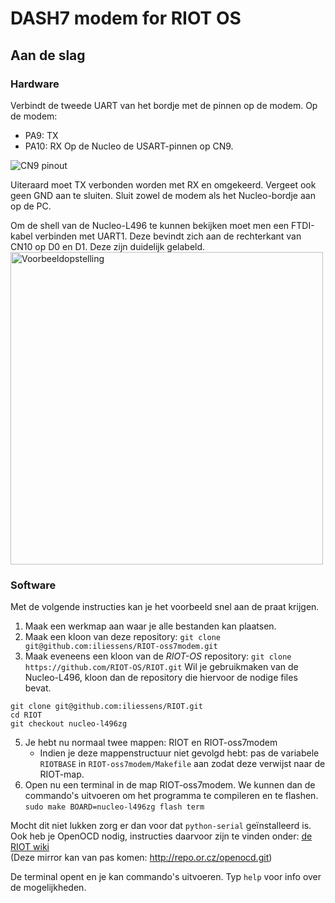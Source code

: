 
# DASH7 modem for RIOT OS  
## Aan de slag
### Hardware
Verbindt de tweede UART van het bordje met de pinnen op de modem.
Op de modem:
 * PA9: TX
 * PA10: RX
 Op de Nucleo de USART-pinnen op CN9.
 
![CN9 pinout](https://imgur.com/download/zKggbXp)

Uiteraard moet TX verbonden worden met RX en omgekeerd. Vergeet ook geen GND aan te sluiten.
Sluit zowel de modem als het Nucleo-bordje aan op de PC.

Om de shell van de Nucleo-L496 te kunnen bekijken moet men een FTDI-kabel verbinden met UART1. Deze bevindt zich aan de rechterkant van CN10 op D0 en D1. Deze zijn duidelijk gelabeld.  
<img src="https://imgur.com/download/pMHMJDo" alt="Voorbeeldopstelling" height="500px" />
### Software
Met de volgende instructies kan je het voorbeeld snel aan de praat krijgen.
1. Maak een werkmap aan waar je alle bestanden kan plaatsen.
2. Maak een kloon van deze repository: ``git clone git@github.com:iliessens/RIOT-oss7modem.git``
3. Maak eveneens een kloon van de *RIOT-OS* repository: ``git clone https://github.com/RIOT-OS/RIOT.git``
Wil je gebruikmaken van de Nucleo-L496, kloon dan de repository die hiervoor de nodige files bevat.
``` 
git clone git@github.com:iliessens/RIOT.git
cd RIOT
git checkout nucleo-l496zg
```

5. Je hebt nu normaal twee mappen: RIOT en RIOT-oss7modem
	* Indien je deze mappenstructuur niet gevolgd hebt: pas de variabele ``RIOTBASE`` in  ``RIOT-oss7modem/Makefile`` aan zodat deze verwijst naar de RIOT-map.
6. Open nu een terminal in de map RIOT-oss7modem. We kunnen dan de commando's uitvoeren om het programma te compileren en te flashen.
```sudo make BOARD=nucleo-l496zg flash term```

Mocht dit niet lukken zorg er dan voor dat ``python-serial`` geïnstalleerd is.  
Ook heb je OpenOCD nodig, instructies daarvoor zijn te vinden onder: [de RIOT wiki](https://github.com/RIOT-OS/RIOT/wiki/OpenOCD)  
(Deze mirror kan van pas komen: http://repo.or.cz/openocd.git)


De terminal opent en je kan commando's uitvoeren. Typ ``help`` voor info over de mogelijkheden.
